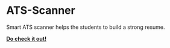 # ATS-Scanner
Smart ATS scanner helps the students to build a strong resume.

**<a href="https://smartatsscanner.streamlit.app/ style=text-decoration:none;">Do check it out!</a>**
